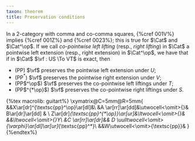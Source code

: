 ```yaml
---
taxon: theorem
title: Preservation conditions
---
```


In a 2-category with comma and co-comma squares, {%cref 001V%} implies {%cref 001Z%} and {%cref 0023%}; this is true for $\Cat$ and $\Cat^\op$. If we call *co-pointwise left lifting* (resp., *right lifting*) in $\Cat$ a pointwise left extension (resp., right extension) in $\Cat^\op$, we have that if in $\Cat$ $\vf : US \To VT$ is exact, then

- (PP) $\vf$ preserves the pointwise left extension under $U$;
- (PP$^*$) $\vf$ preserves the pointwise right extension under $V$;
- (PP$^\op$) $\vf$ preserves the co-pointwise left liftings under $T$;
- (PP$^{*\op}$) $\vf$ preserves the co-pointwise right liftings under $S$.

{%tex macrolib: guitart%}
\xymatrix@C=5mm@R=5mm{
&&X\ar[dr]^{\textsc{pp}^\op}\ar[dl]&\\
&A \ar[rr]\ar[dd]&\utwocell<\omit>{}& B\ar[dr]\ar[dd] &  \\
Z\ar[dr]_{\textsc{pp}^{*\op}}\ar[ur]&\ltwocell<\omit>{}& &&\ltwocell<\omit>{}Y\\
&C \ar[rr]\ar[dr]&& D \uulltwocell<\omit>{\varphi}\ar[dl]\ar[ur]_{\textsc{pp}^*}\\
&&W\utwocell<\omit>{\textsc{pp}}&
}
{%endtex%}